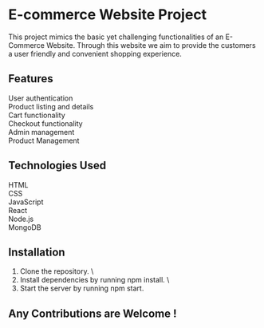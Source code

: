 # E-commerce Website Project

This project mimics the basic yet challenging functionalities of an E-Commerce Website.
Through this website we aim to provide the customers a user friendly and convenient shopping experience.

## Features

User authentication\
Product listing and details\
Cart functionality\
Checkout functionality\
Admin management\
Product Management 

## Technologies Used

HTML\
CSS\
JavaScript\
React\
Node.js\
MongoDB

## Installation

1. Clone the repository. \
2. Install dependencies by running npm install. \
3. Start the server by running npm start.

## Any Contributions are Welcome !


